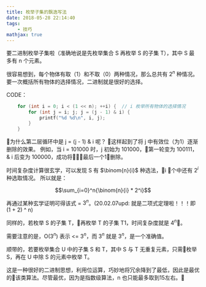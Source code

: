 ```yaml
---
title: 枚举子集的飘逸写法
date: 2018-05-28 22:14:40
tags:
    - 技巧
mathjax: true
---
```


要二进制枚举子集啦（准确地说是先枚举集合 S 再枚举 S 的子集 T），其中 S 最多有 n 个元素。

很容易想到，每个物体有取（1）和不取（0）两种情况，那么总共有 $2^n$ 种情况。
要一次概括所有物体的选择情况，二进制就是很好的选择。

CODE：
``` c++
    for (int i = 0; i < (1 << n); ++i) {  // i 枚举所有物体的选择情况
        for (int j = i; j; j = (j - 1) & i) {
            printf("%d %d\n", i, j);
        }
    }
```

为什么第二层循环中是 j = (j - 1) & i 呢？
这样起到了将 j 中有效位（为1）逐渐删除的效果。
例如，当 i = 101000 时，j 初始为 101000，第一轮变为 100111，& i 后变为 100000，成功将最后一个1删除。

时间复杂度计算很玄学，可以发现 S 有 $\binom{n}{i}$ 种选法，i 个中还有 $2^i$ 种选取情况。
所以就是：

$$\sum_{i=0}^n{\binom{n}{i} * 2^i}$$

再通过某种玄学证明可得该式 = $3^n$。(20.02.07upd: 就是二项式定理啦！！！即 (1 + 2) ^ n) 

同样的，若枚举 S 的子集 T，再枚举 T 的子集 T1，时间复杂度就是 $4^n$。

需要注意的是，O($3^n$) 表示 <= $3^n$，而 $3^n$ 就是 $3^n$，是一个准确值。

顺带的，若要枚举集合 U 中的子集 S 和 T，其中 S 与 T 无重复元素，只需枚举 S，再在 U 中除 S 的元素中枚举 T。

这是一种很好的二进制思想，利用位运算，巧妙地将冗余降到了最低，因此是最优的该类算法。尽管最优，因为是指数级算法，n 也只能最多取到15左右。